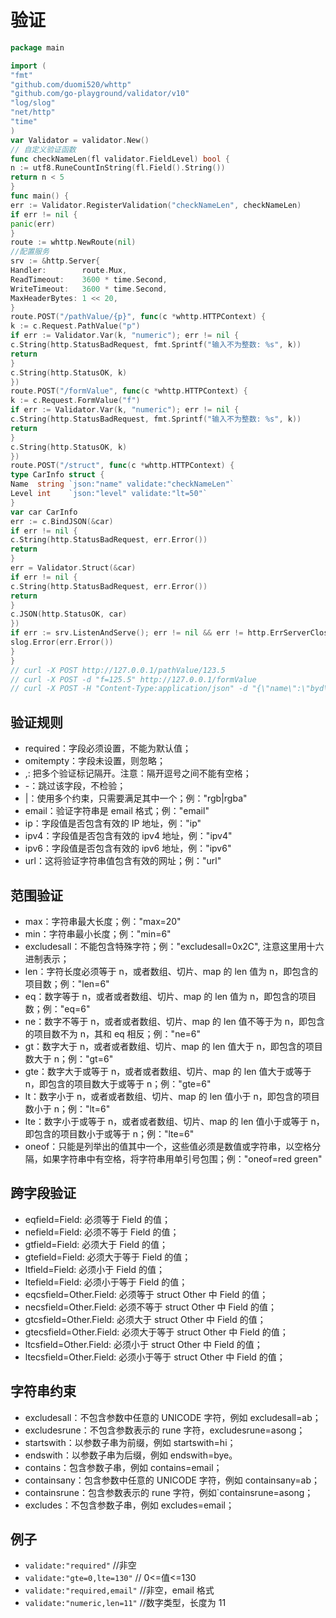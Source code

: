 # 验证

```go
package main

import (
"fmt"
"github.com/duomi520/whttp"
"github.com/go-playground/validator/v10"
"log/slog"
"net/http"
"time"
)
var Validator = validator.New()
// 自定义验证函数
func checkNameLen(fl validator.FieldLevel) bool {
n := utf8.RuneCountInString(fl.Field().String())
return n < 5
}
func main() {
err := Validator.RegisterValidation("checkNameLen", checkNameLen)
if err != nil {
panic(err)
}
route := whttp.NewRoute(nil)
//配置服务
srv := &http.Server{
Handler:        route.Mux,
ReadTimeout:    3600 * time.Second,
WriteTimeout:   3600 * time.Second,
MaxHeaderBytes: 1 << 20,
}
route.POST("/pathValue/{p}", func(c *whttp.HTTPContext) {
k := c.Request.PathValue("p")
if err := Validator.Var(k, "numeric"); err != nil {
c.String(http.StatusBadRequest, fmt.Sprintf("输入不为整数: %s", k))
return
}
c.String(http.StatusOK, k)
})
route.POST("/formValue", func(c *whttp.HTTPContext) {
k := c.Request.FormValue("f")
if err := Validator.Var(k, "numeric"); err != nil {
c.String(http.StatusBadRequest, fmt.Sprintf("输入不为整数: %s", k))
return
}
c.String(http.StatusOK, k)
})
route.POST("/struct", func(c *whttp.HTTPContext) {
type CarInfo struct {
Name  string `json:"name" validate:"checkNameLen"`
Level int    `json:"level" validate:"lt=50"`
}
var car CarInfo
err := c.BindJSON(&car)
if err != nil {
c.String(http.StatusBadRequest, err.Error())
return
}
err = Validator.Struct(&car)
if err != nil {
c.String(http.StatusBadRequest, err.Error())
return
}
c.JSON(http.StatusOK, car)
})
if err := srv.ListenAndServe(); err != nil && err != http.ErrServerClosed {
slog.Error(err.Error())
}
}
// curl -X POST http://127.0.0.1/pathValue/123.5
// curl -X POST -d "f=125.5" http://127.0.0.1/formValue
// curl -X POST -H "Content-Type:application/json" -d "{\"name\":\"byd\",\"level\":70}" http://127.0.0.1/struct
```

## 验证规则

- required：字段必须设置，不能为默认值；
- omitempty：字段未设置，则忽略；
- ,: 把多个验证标记隔开。注意：隔开逗号之间不能有空格；
- -：跳过该字段，不检验；
- |：使用多个约束，只需要满足其中一个；例："rgb|rgba"
- email：验证字符串是 email 格式；例："email"
- ip：字段值是否包含有效的 IP 地址，例："ip"
- ipv4：字段值是否包含有效的 ipv4 地址，例："ipv4"
- ipv6：字段值是否包含有效的 ipv6 地址，例："ipv6"
- url：这将验证字符串值包含有效的网址；例："url"

## 范围验证

- max：字符串最大长度；例："max=20"
- min：字符串最小长度；例："min=6"
- excludesall：不能包含特殊字符；例："excludesall=0x2C", 注意这里用十六进制表示；
- len：字符长度必须等于 n，或者数组、切片、map 的 len 值为 n，即包含的项目数；例："len=6"
- eq：数字等于 n，或者或者数组、切片、map 的 len 值为 n，即包含的项目数；例："eq=6"
- ne：数字不等于 n，或者或者数组、切片、map 的 len 值不等于为 n，即包含的项目数不为 n，其和 eq 相反；例："ne=6"
- gt：数字大于 n，或者或者数组、切片、map 的 len 值大于 n，即包含的项目数大于 n；例："gt=6"
- gte：数字大于或等于 n，或者或者数组、切片、map 的 len 值大于或等于 n，即包含的项目数大于或等于 n；例："gte=6"
- lt：数字小于 n，或者或者数组、切片、map 的 len 值小于 n，即包含的项目数小于 n；例："lt=6"
- lte：数字小于或等于 n，或者或者数组、切片、map 的 len 值小于或等于 n，即包含的项目数小于或等于 n；例："lte=6"
- oneof：只能是列举出的值其中一个，这些值必须是数值或字符串，以空格分隔，如果字符串中有空格，将字符串用单引号包围；例："oneof=red green"

## 跨字段验证

- eqfield=Field: 必须等于 Field 的值；
- nefield=Field: 必须不等于 Field 的值；
- gtfield=Field: 必须大于 Field 的值；
- gtefield=Field: 必须大于等于 Field 的值；
- ltfield=Field: 必须小于 Field 的值；
- ltefield=Field: 必须小于等于 Field 的值；
- eqcsfield=Other.Field: 必须等于 struct Other 中 Field 的值；
- necsfield=Other.Field: 必须不等于 struct Other 中 Field 的值；
- gtcsfield=Other.Field: 必须大于 struct Other 中 Field 的值；
- gtecsfield=Other.Field: 必须大于等于 struct Other 中 Field 的值；
- ltcsfield=Other.Field: 必须小于 struct Other 中 Field 的值；
- ltecsfield=Other.Field: 必须小于等于 struct Other 中 Field 的值；

## 字符串约束

- excludesall：不包含参数中任意的 UNICODE 字符，例如 excludesall=ab；
- excludesrune：不包含参数表示的 rune 字符，excludesrune=asong；
- startswith：以参数子串为前缀，例如 startswith=hi；
- endswith：以参数子串为后缀，例如 endswith=bye。
- contains：包含参数子串，例如 contains=email；
- containsany：包含参数中任意的 UNICODE 字符，例如 containsany=ab；
- containsrune：包含参数表示的 rune 字符，例如`containsrune=asong；
- excludes：不包含参数子串，例如 excludes=email；

## 例子

- `validate:"required"` //非空
- `validate:"gte=0,lte=130"` // 0<=值<=130
- `validate:"required,email"` //非空，email 格式
- `validate:"numeric,len=11"` //数字类型，长度为 11
